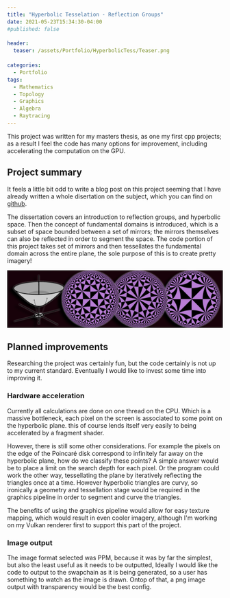 ```yaml
---
title: "Hyperbolic Tesselation - Reflection Groups"
date: 2021-05-23T15:34:30-04:00
#published: false

header:
  teaser: /assets/Portfolio/HyperbolicTess/Teaser.png

categories:
  - Portfolio
tags:
  - Mathematics
  - Topology
  - Graphics
  - Algebra
  - Raytracing
---
```


This project was written for my masters thesis, as one my first cpp projects; as a result I feel the code has many options for improvement, including accelerating the computation on the GPU. 

## Project summary

It feels a little bit odd to write a blog post on this project seeming that I have already written a whole disertation on the subject, which you can find on [github](https://github.com/LawG4/MastersDissertation/raw/main/MastersDissertaion.pdf). 

The dissertation covers an introduction to reflection groups, and hyperbolic space. Then the concept of fundamental domains is introduced, which is a subset of space bounded between a set of mirrors; the mirrors themselves can also be reflected in order to segment the space. The code portion of this project takes set of mirrors and then tessellates the fundamental domain across the entire plane, the sole purpose of this is to create pretty imagery!

![](/assets/Portfolio/HyperbolicTess/Teaser.png)

## Planned improvements 

Researching the project was certainly fun, but the code certainly is not up to my current standard. Eventually I would like to invest some time into improving it. 

### Hardware acceleration

Currently all calculations are done on one thread on the CPU. Which is a massive bottleneck, each pixel on the screen is associated to some point on the hyperbolic plane. this of course lends itself very easily to being accelerated by a fragment shader.

However, there is still some other considerations. For example the pixels on the edge of the Poincaré disk correspond to infinitely far away on the hyperbolic plane, how do we classify these points? A simple answer would be to place a limit on the search depth for each pixel. Or the program could work the other way, tessellating the plane by iteratively reflecting the triangles once at a time. However hyperbolic triangles are curvy, so ironically a geometry and tessellation stage would be required in the graphics pipeline in order to segment and curve the triangles.

The benefits of using the graphics pipeline would allow for easy texture mapping, which would result in even cooler imagery, although I'm working on my Vulkan renderer first to support this part of the project.

### Image output

The image format selected was PPM, because it was by far the simplest, but also the least useful as it needs to be outputted, Ideally I would like the code to output to the swapchain as it is being generated, so a user has something to watch as the image is drawn. Ontop of that, a png image output with transparency would be the best config.
